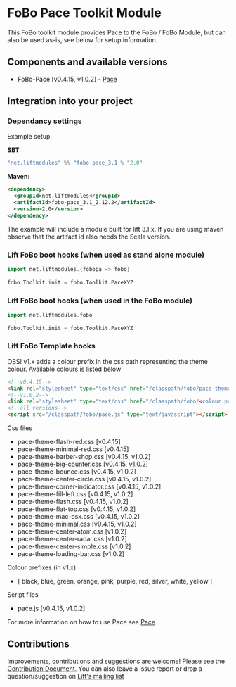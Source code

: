 # FoBo Pace Toolkit Module

This FoBo toolkit module provides Pace to the FoBo / FoBo Module, 
but can also be used as-is, see below for setup information. 

## Components and available versions 

- FoBo-Pace [v0.4.15, v1.0.2] - [Pace](http://github.hubspot.com/pace/docs/welcome/) 

## Integration into your project 

### Dependancy settings

Example setup:

**SBT:**
```scala
"net.liftmodules" %% "fobo-pace_3.1 % "2.0"
```
**Maven:**
```xml
<dependency>
  <groupId>net.liftmodules</groupId>
  <artifactId>fobo-pace_3.1_2.12.2</artifactId>
  <version>2.0</version>
</dependency>
```
The example will include a module built for lift 3.1.x. 
If you are using maven observe that the artifact id also needs the Scala version.

### Lift FoBo boot hooks (when used as stand alone module)
```scala
import net.liftmodules.{fobopa => fobo}
  :
fobo.Toolkit.init = fobo.Toolkit.PaceXYZ    
```
### Lift FoBo boot hooks (when used in the FoBo module)
```scala
import net.liftmodules.fobo 
  :
fobo.Toolkit.init = fobo.Toolkit.PaceXYZ 
```
### Lift FoBo Template hooks

OBS! v1.x adds a colour prefix in the css path representing the theme colour. Available colours is listed below

```html
<!--v0.4.15-->
<link rel="stylesheet" type="text/css" href="/classpath/fobo/pace-theme-minimal.css">
<!--v1.0.2-->
<link rel="stylesheet" type="text/css" href="/classpath/fobo/<colour prefix>/pace-theme-minimal.css">
<!--all versions-->
<script src="/classpath/fobo/pace.js" type="text/javascript"></script>
```
Css files

- pace-theme-flash-red.css [v0.4.15]
- pace-theme-minimal-red.css [v0.4.15]
- pace-theme-barber-shop.css [v0.4.15, v1.0.2]
- pace-theme-big-counter.css [v0.4.15, v1.0.2]
- pace-theme-bounce.css [v0.4.15, v1.0.2]
- pace-theme-center-circle.css [v0.4.15, v1.0.2]
- pace-theme-corner-indicator.css [v0.4.15, v1.0.2]
- pace-theme-fill-left.css [v0.4.15, v1.0.2]
- pace-theme-flash.css [v0.4.15, v1.0.2]
- pace-theme-flat-top.css [v0.4.15, v1.0.2]
- pace-theme-mac-osx.css [v0.4.15, v1.0.2]
- pace-theme-minimal.css [v0.4.15, v1.0.2]
- pace-theme-center-atom.css [v1.0.2]
- pace-theme-center-radar.css [v1.0.2]
- pace-theme-center-simple.css [v1.0.2]
- pace-theme-loading-bar.css [v1.0.2]

Colour prefixes (in v1.x) 
- [ black, blue, green, orange, pink, purple, red, silver, white, yellow ] 
 
Script files

- pace.js [v0.4.15, v1.0.2]

For more information on how to use Pace see [Pace](http://github.hubspot.com/pace/docs/welcome/)

## Contributions

Improvements, contributions and suggestions are welcome! 
Please see the [Contribution Document](https://github.com/karma4u101/FoBo/blob/master/CONTRIBUTING.md). 
You can also leave a issue report or drop a question/suggestion on [Lift's mailing list](http://groups.google.com/group/liftweb/) 


